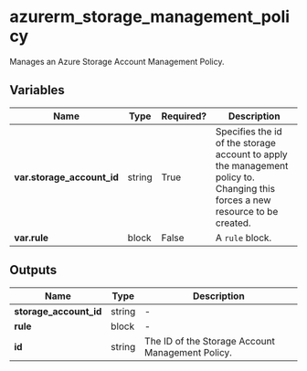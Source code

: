 # azurerm_storage_management_policy

Manages an Azure Storage Account Management Policy.

## Variables

| Name | Type | Required? |  Description |
| ---- | ---- | --------- |  ----------- |
| **var.storage_account_id** | string | True | Specifies the id of the storage account to apply the management policy to. Changing this forces a new resource to be created. | 
| **var.rule** | block | False | A `rule` block. | 



## Outputs

| Name | Type | Description |
| ---- | ---- | --------- | 
| **storage_account_id** | string  | - | 
| **rule** | block  | - | 
| **id** | string  | The ID of the Storage Account Management Policy. | 